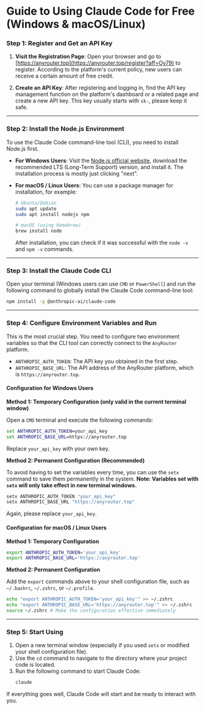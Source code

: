  # Guide to Using Claude Code for Free (Windows & macOS/Linux)


### Step 1: Register and Get an API Key

1.  **Visit the Registration Page**:
    Open your browser and go to [https://anyrouter.top](https://anyrouter.top/register?aff=Oy79) to register. According to the platform's current policy, new users can receive a certain amount of free credit.

2.  **Create an API Key**:
    After registering and logging in, find the API key management function on the platform's dashboard or a related page and create a new API key. This key usually starts with `sk-`, please keep it safe.

---

### Step 2: Install the Node.js Environment

To use the Claude Code command-line tool (CLI), you need to install Node.js first.

-   **For Windows Users**:
    Visit the [Node.js official website](https://nodejs.org/), download the recommended LTS (Long-Term Support) version, and install it. The installation process is mostly just clicking "next".

-   **For macOS / Linux Users**:
    You can use a package manager for installation, for example:
    ```bash
    # Ubuntu/Debian
    sudo apt update
    sudo apt install nodejs npm

    # macOS (using Homebrew)
    brew install node
    ```
    After installation, you can check if it was successful with the `node -v` and `npm -v` commands.

---

### Step 3: Install the Claude Code CLI

Open your terminal (Windows users can use `CMD` or `PowerShell`) and run the following command to globally install the Claude Code command-line tool:

```bash
npm install -g @anthropic-ai/claude-code
```

---

### Step 4: Configure Environment Variables and Run

This is the most crucial step. You need to configure two environment variables so that the CLI tool can correctly connect to the `AnyRouter` platform.

-   `ANTHROPIC_AUTH_TOKEN`: The API key you obtained in the first step.
-   `ANTHROPIC_BASE_URL`: The API address of the AnyRouter platform, which is `https://anyrouter.top`.

#### **Configuration for Windows Users**

**Method 1: Temporary Configuration (only valid in the current terminal window)**

Open a `CMD` terminal and execute the following commands:

```cmd
set ANTHROPIC_AUTH_TOKEN=your_api_key
set ANTHROPIC_BASE_URL=https://anyrouter.top
```
Replace `your_api_key` with your own key.

**Method 2: Permanent Configuration (Recommended)**

To avoid having to set the variables every time, you can use the `setx` command to save them permanently in the system. **Note: Variables set with `setx` will only take effect in new terminal windows.**

```cmd
setx ANTHROPIC_AUTH_TOKEN "your_api_key"
setx ANTHROPIC_BASE_URL "https://anyrouter.top"
```
Again, please replace `your_api_key`.

#### **Configuration for macOS / Linux Users**

**Method 1: Temporary Configuration**

```bash
export ANTHROPIC_AUTH_TOKEN='your_api_key'
export ANTHROPIC_BASE_URL='https://anyrouter.top'
```

**Method 2: Permanent Configuration**

Add the `export` commands above to your shell configuration file, such as `~/.bashrc`, `~/.zshrc`, or `~/.profile`.

```bash
echo "export ANTHROPIC_AUTH_TOKEN='your_api_key'" >> ~/.zshrc
echo "export ANTHROPIC_BASE_URL='https://anyrouter.top'" >> ~/.zshrc
source ~/.zshrc # Make the configuration effective immediately
```

---

### Step 5: Start Using

1.  Open a new terminal window (especially if you used `setx` or modified your shell configuration file).
2.  Use the `cd` command to navigate to the directory where your project code is located.
3.  Run the following command to start Claude Code:
    ```bash
    claude
    ```

If everything goes well, Claude Code will start and be ready to interact with you.
